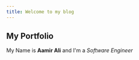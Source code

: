```yaml
---
title: Welcome to my blog
---
```

## My Portfolio ##

My Name is **Aamir Ali** and I'm a _Software Engineer_

